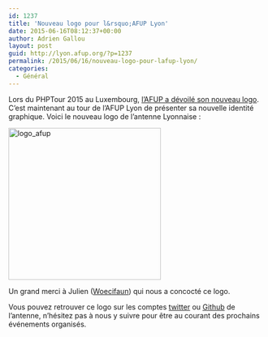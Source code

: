 ```yaml
---
id: 1237
title: 'Nouveau logo pour l&rsquo;AFUP Lyon'
date: 2015-06-16T08:12:37+00:00
author: Adrien Gallou
layout: post
guid: http://lyon.afup.org/?p=1237
permalink: /2015/06/16/nouveau-logo-pour-lafup-lyon/
categories:
  - Général
---
```

Lors du PHPTour 2015 au Luxembourg, [l&rsquo;AFUP a dévoilé son nouveau logo](http://afup.org/pages/site/?route=actualites/902/lafup-se-refait-une-beaute). C&rsquo;est maintenant au tour de l&rsquo;AFUP Lyon de présenter sa nouvelle identité graphique. Voici le nouveau logo de l&rsquo;antenne Lyonnaise :

<img class="aligncenter size-medium wp-image-1238" src="http://lyon.afup.org/files/2015/06/logo_afup-300x300.png" alt="logo_afup" width="300" height="300" srcset="https://lyon.afup.org/files/2015/06/logo_afup-300x300.png 300w, https://lyon.afup.org/files/2015/06/logo_afup-150x150.png 150w, https://lyon.afup.org/files/2015/06/logo_afup.png 600w" sizes="(max-width: 300px) 100vw, 300px" /> 

Un grand merci à Julien ([Woecifaun](https://twitter.com/Woecifaun)) qui nous a concocté ce logo.

Vous pouvez retrouver ce logo sur les comptes [twitter](https://twitter.com/AFUP_Lyon) ou [Github](https://github.com/afup-lyon) de l&rsquo;antenne, n&rsquo;hésitez pas à nous y suivre pour être au courant des prochains événements organisés.